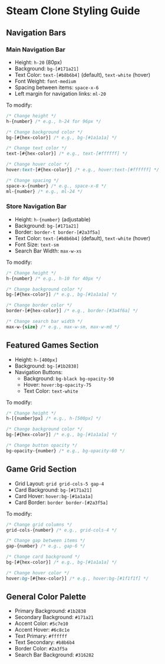 # Steam Clone Styling Guide

## Navigation Bars

### Main Navigation Bar
- Height: `h-20` (80px)
- Background: `bg-[#171a21]`
- Text Color: `text-[#b8b6b4]` (default), `text-white` (hover)
- Font Weight: `font-medium`
- Spacing between items: `space-x-6`
- Left margin for navigation links: `ml-20`

To modify:
```css
/* Change height */
h-{number} /* e.g., h-24 for 96px */

/* Change background color */
bg-[#{hex-color}] /* e.g., bg-[#1a1a1a] */

/* Change text color */
text-[#{hex-color}] /* e.g., text-[#ffffff] */

/* Change hover color */
hover:text-[#{hex-color}] /* e.g., hover:text-[#ffffff] */

/* Change spacing */
space-x-{number} /* e.g., space-x-8 */
ml-{number} /* e.g., ml-24 */
```

### Store Navigation Bar
- Height: `h-{number}` (adjustable)
- Background: `bg-[#171a21]`
- Border: `border-t border-[#2a3f5a]`
- Text Color: `text-[#b8b6b4]` (default), `text-white` (hover)
- Font Size: `text-sm`
- Search Bar Width: `max-w-xs`

To modify:
```css
/* Change height */
h-{number} /* e.g., h-10 for 40px */

/* Change background color */
bg-[#{hex-color}] /* e.g., bg-[#1a1a1a] */

/* Change border color */
border-[#{hex-color}] /* e.g., border-[#3a4f6a] */

/* Change search bar width */
max-w-{size} /* e.g., max-w-sm, max-w-md */
```

## Featured Games Section
- Height: `h-[400px]`
- Background: `bg-[#1b2838]`
- Navigation Buttons: 
  - Background: `bg-black bg-opacity-50`
  - Hover: `hover:bg-opacity-75`
  - Text Color: `text-white`

To modify:
```css
/* Change height */
h-[{number}px] /* e.g., h-[500px] */

/* Change background color */
bg-[#{hex-color}] /* e.g., bg-[#1a1a1a] */

/* Change button opacity */
bg-opacity-{number} /* e.g., bg-opacity-60 */
```

## Game Grid Section
- Grid Layout: `grid grid-cols-5 gap-4`
- Card Background: `bg-[#171a21]`
- Card Hover: `hover:bg-[#1a1a1a]`
- Card Border: `border border-[#2a3f5a]`

To modify:
```css
/* Change grid columns */
grid-cols-{number} /* e.g., grid-cols-4 */

/* Change gap between items */
gap-{number} /* e.g., gap-6 */

/* Change card background */
bg-[#{hex-color}] /* e.g., bg-[#1a1a1a] */

/* Change hover color */
hover:bg-[#{hex-color}] /* e.g., hover:bg-[#1f1f1f] */
```

## General Color Palette
- Primary Background: `#1b2838`
- Secondary Background: `#171a21`
- Accent Color: `#5c7e10`
- Accent Hover: `#6c8c1e`
- Text Primary: `#ffffff`
- Text Secondary: `#b8b6b4`
- Border Color: `#2a3f5a`
- Search Bar Background: `#316282` 